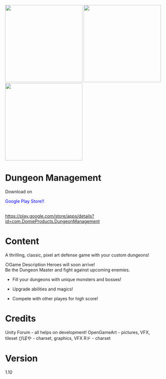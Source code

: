 <img src="https://lh3.googleusercontent.com/cK-tABOtZrrfzX5WqDssQh1AjjnuteRAUVtBFk13KHuEPTDU0ifTsn8CM71FoQhenAo2=w1536-h754-rw" width="250"> <img src="https://lh3.googleusercontent.com/WJgd6eM9hQGLpBfASymWdVrpyhEIi9vF_ExwXB0SRYYdkD1pF6BUk9INk4v0OiIdbQ=w1536-h754-rw" width="250"> <img src="https://lh3.googleusercontent.com/DNYEWyOPtFBaCTGQN6p90bzBSSJvNxN7Sbo78xbD4LTQNqG4qiTjG-RX9oKCnSFJ_FD9=w1536-h754-rw" width="250">
  
Dungeon Management
===
Download on <p style="color:blue">Google Play Store!!</p>  
https://play.google.com/store/apps/details?id=com.DomieProducts.DungeonManagement
  
Content
===
A thrilling, classic, pixel art defense game with your custom dungeons!  
  
○Game Description
Heroes will soon arrive!  
Be the Dungeon Master and fight against upcoming enemies.

- Fill your dungeons with unique monsters and bosses!
  
- Upgrade abilities and magics!

- Compete with other playes for high score!

Credits
===
Unity Forum - all helps on development!
OpenGameArt - pictures, VFX, tileset
ぴぽや - charset, graphics, VFX
Rド - charset

Version
===
1.10
